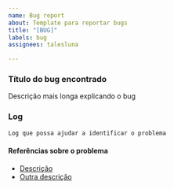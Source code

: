 ```yaml
---
name: Bug report
about: Template para reportar bugs
title: "[BUG]"
labels: bug
assignees: talesluna

---
```


### Título do bug encontrado

Descrição mais longa explicando o bug

### Log

```txt
Log que possa ajudar a identificar o problema
```

#### Referências sobre o problema
- [Descrição]()
- [Outra descrição]()
